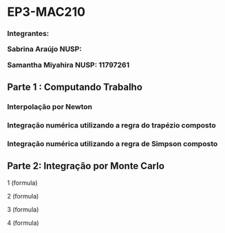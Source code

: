 # EP3-MAC210

<h3>Integrantes:

Sabrina Araújo     NUSP:

Samantha Miyahira NUSP: 11797261


## Parte 1 : Computando Trabalho

### Interpolação por Newton

### Integração numérica utilizando a regra do trapézio composto

### Integração numérica utilizando a regra de Simpson composto



## Parte 2: Integração por Monte Carlo

1 (formula)

2 (formula)

3 (formula)

4 (formula)
